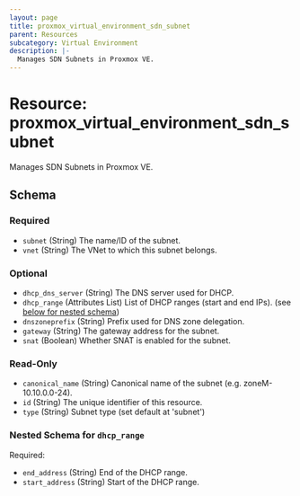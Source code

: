 ```yaml
---
layout: page
title: proxmox_virtual_environment_sdn_subnet
parent: Resources
subcategory: Virtual Environment
description: |-
  Manages SDN Subnets in Proxmox VE.
---
```


# Resource: proxmox_virtual_environment_sdn_subnet

Manages SDN Subnets in Proxmox VE.



<!-- schema generated by tfplugindocs -->
## Schema

### Required

- `subnet` (String) The name/ID of the subnet.
- `vnet` (String) The VNet to which this subnet belongs.

### Optional

- `dhcp_dns_server` (String) The DNS server used for DHCP.
- `dhcp_range` (Attributes List) List of DHCP ranges (start and end IPs). (see [below for nested schema](#nestedatt--dhcp_range))
- `dnszoneprefix` (String) Prefix used for DNS zone delegation.
- `gateway` (String) The gateway address for the subnet.
- `snat` (Boolean) Whether SNAT is enabled for the subnet.

### Read-Only

- `canonical_name` (String) Canonical name of the subnet (e.g. zoneM-10.10.0.0-24).
- `id` (String) The unique identifier of this resource.
- `type` (String) Subnet type (set default at 'subnet')

<a id="nestedatt--dhcp_range"></a>
### Nested Schema for `dhcp_range`

Required:

- `end_address` (String) End of the DHCP range.
- `start_address` (String) Start of the DHCP range.
